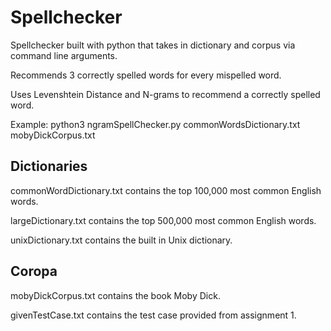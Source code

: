 # Spellchecker #

Spellchecker built with python that takes in dictionary and corpus via command line arguments.

Recommends 3 correctly spelled words for every mispelled word.

Uses Levenshtein Distance and N-grams to recommend a correctly spelled word.

Example: python3 ngramSpellChecker.py commonWordsDictionary.txt  mobyDickCorpus.txt

## Dictionaries ##

commonWordDictionary.txt contains the top 100,000 most common English words.

largeDictionary.txt contains the top 500,000 most common English words.

unixDictionary.txt contains the built in Unix dictionary.

## Coropa ##

mobyDickCorpus.txt contains the book Moby Dick.

givenTestCase.txt contains the test case provided from assignment 1.

